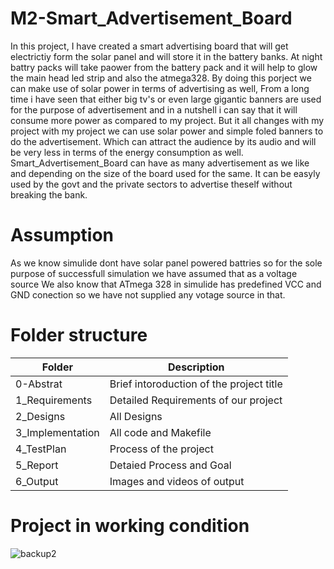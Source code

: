 # M2-Smart_Advertisement_Board
In this project, I have created a smart advertising board that will get electrictiy form the solar panel and will store it in the battery banks. At night battry packs will take paower from the battery pack and it will help to glow the main head led strip and also the atmega328. 
By doing this porject we can make use of solar power in terms of advertising as well, From a long time i have seen that either big tv's or even large gigantic banners are used for the purpose of advertisement and in a nutshell i can say that it will consume more power as compared to my project. But it all changes with my project with my project we can use solar power and simple foled banners to do the advertisement. Which can attract the audience by its audio and will be very less in terms of the energy consumption as well. 
Smart_Advertisement_Board can have as many advertisement as we like and depending on the size of the board used for the same. It can be easyly used by the govt and the private sectors to advertise theself without breaking the bank. 

# Assumption
As we know simulide dont have solar panel powered battries so for the sole purpose of successfull simulation we have assumed that as a voltage source
We also know that ATmega 328 in simulide has predefined VCC and GND conection so we have not supplied any votage source in that. 


# Folder structure
| Folder | 	Description |
| -- | ------------ |
| 0-Abstrat | Brief intoroduction of the project title | 
| 1_Requirements |	Detailed Requirements of our project |
| 2_Designs |  All Designs |
| 3_Implementation |	All code and Makefile |
| 4_TestPlan |	Process of the project |
| 5_Report |	Detaied Process and Goal |
| 6_Output |	Images and videos of output |

# Project in working condition
![backup2](https://user-images.githubusercontent.com/104137902/164784132-c4f4faa6-8efe-4c70-887a-ad50ae339048.png)







